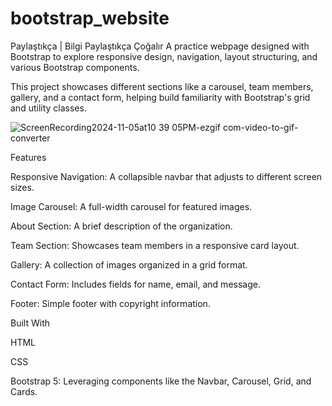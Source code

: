 # bootstrap_website

Paylaştıkça | Bilgi Paylaştıkça Çoğalır
A practice webpage designed with Bootstrap to explore responsive design, navigation, layout structuring, and various Bootstrap components. 

This project showcases different sections like a carousel, team members, gallery, and a contact form, helping build familiarity with Bootstrap's grid and utility classes.


![ScreenRecording2024-11-05at10 39 05PM-ezgif com-video-to-gif-converter](https://github.com/user-attachments/assets/585b9921-02bd-4380-bc29-7b46d0b1a1db)


Features

Responsive Navigation: A collapsible navbar that adjusts to different screen sizes.

Image Carousel: A full-width carousel for featured images.

About Section: A brief description of the organization.

Team Section: Showcases team members in a responsive card layout.

Gallery: A collection of images organized in a grid format.

Contact Form: Includes fields for name, email, and message.

Footer: Simple footer with copyright information.



Built With

HTML

CSS

Bootstrap 5: Leveraging components like the Navbar, Carousel, Grid, and Cards.



